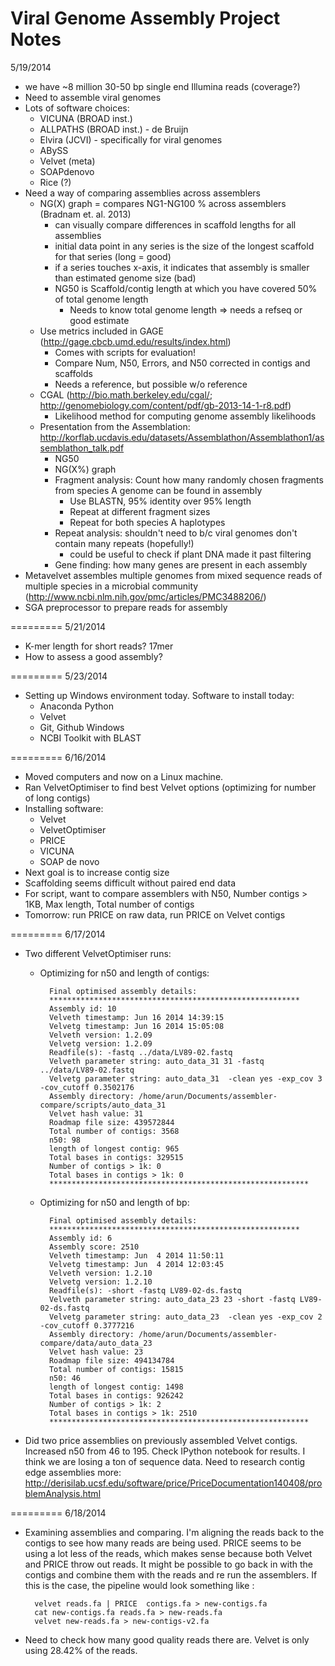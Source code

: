 Viral Genome Assembly Project Notes
========
5/19/2014

- we have ~8 million 30-50 bp single end Illumina reads (coverage?)
- Need to assemble viral genomes
- Lots of software choices:
    - VICUNA (BROAD inst.)
    - ALLPATHS (BROAD inst.) - de Bruijn
    - Elvira (JCVI) - specifically for viral genomes
    - ABySS
    - Velvet (meta)
    - SOAPdenovo
    - Rice (?)
- Need a way of comparing assemblies across assemblers
    - NG(X) graph = compares NG1-NG100 % across assemblers (Bradnam et. al. 2013)
        - can visually compare differences in scaffold lengths for all assemblies
        - initial data point in any series is the size of the longest scaffold for that series (long = good)
        - if a series touches x-axis, it indicates that assembly is smaller than estimated genome size (bad)
        - NG50 is Scaffold/contig length at which you have covered 50% of total genome length
            - Needs to know total genome length => needs a refseq or good estimate
    - Use metrics included in GAGE (http://gage.cbcb.umd.edu/results/index.html)
        - Comes with scripts for evaluation!
        - Compare Num, N50, Errors, and N50 corrected in contigs and scaffolds
        - Needs a reference, but possible w/o reference
    - CGAL (http://bio.math.berkeley.edu/cgal/; http://genomebiology.com/content/pdf/gb-2013-14-1-r8.pdf)
        - Likelihood method for computing genome assembly likelihoods
    - Presentation from the Assemblation: http://korflab.ucdavis.edu/datasets/Assemblathon/Assemblathon1/assemblathon_talk.pdf
        - NG50
        - NG(X%) graph
        - Fragment analysis: Count how many randomly chosen fragments from species A genome can be found in assembly
            - Use BLASTN, 95% identity over 95% length
            - Repeat at different fragment sizes
            - Repeat for both species A haplotypes
        - Repeat analysis: shouldn't need to b/c viral genomes don't contain many repeats (hopefully!)
            - could be useful to check if plant DNA made it past filtering
        - Gene finding: how many genes are present in each assembly
- Metavelvet assembles multiple genomes from mixed sequence reads of multiple species in a microbial community (http://www.ncbi.nlm.nih.gov/pmc/articles/PMC3488206/)
- SGA preprocessor to prepare reads for assembly

=========
5/21/2014

- K-mer length for short reads? 17mer
- How to assess a good assembly?

=========
5/23/2014

- Setting up Windows environment today. Software to install today:
    - Anaconda Python
    - Velvet
    - Git, Github Windows
    - NCBI Toolkit with BLAST

=========
6/16/2014

- Moved computers and now on a Linux machine.
- Ran VelvetOptimiser to find best Velvet options (optimizing for number of long contigs)
- Installing software:
    - Velvet
    - VelvetOptimiser
    - PRICE
    - VICUNA
    - SOAP de novo
- Next goal is to increase contig size
- Scaffolding seems difficult without paired end data
- For script, want to compare assemblers with N50, Number contigs > 1KB, Max length, Total number of contigs
- Tomorrow: run PRICE on raw data, run PRICE on Velvet contigs

=========
6/17/2014

- Two different VelvetOptimiser runs:
    - Optimizing for n50 and length of contigs:
        
            Final optimised assembly details:
            ********************************************************
            Assembly id: 10
            Velveth timestamp: Jun 16 2014 14:39:15
            Velvetg timestamp: Jun 16 2014 15:05:08
            Velveth version: 1.2.09
            Velvetg version: 1.2.09
            Readfile(s): -fastq ../data/LV89-02.fastq
            Velveth parameter string: auto_data_31 31 -fastq ../data/LV89-02.fastq
            Velvetg parameter string: auto_data_31  -clean yes -exp_cov 3 -cov_cutoff 0.3502176
            Assembly directory: /home/arun/Documents/assembler-compare/scripts/auto_data_31
            Velvet hash value: 31
            Roadmap file size: 439572844
            Total number of contigs: 3568
            n50: 98
            length of longest contig: 965
            Total bases in contigs: 329515
            Number of contigs > 1k: 0
            Total bases in contigs > 1k: 0
            **********************************************************
    - Optimizing for n50 and length of bp:

            Final optimised assembly details:
            ********************************************************
            Assembly id: 6
            Assembly score: 2510
            Velveth timestamp: Jun  4 2014 11:50:11
            Velvetg timestamp: Jun  4 2014 12:03:45
            Velveth version: 1.2.10
            Velvetg version: 1.2.10
            Readfile(s): -short -fastq LV89-02-ds.fastq
            Velveth parameter string: auto_data_23 23 -short -fastq LV89-02-ds.fastq
            Velvetg parameter string: auto_data_23  -clean yes -exp_cov 2 -cov_cutoff 0.3777216
            Assembly directory: /home/arun/Documents/assembler-compare/data/auto_data_23
            Velvet hash value: 23
            Roadmap file size: 494134784
            Total number of contigs: 15815
            n50: 46
            length of longest contig: 1498
            Total bases in contigs: 926242
            Number of contigs > 1k: 2
            Total bases in contigs > 1k: 2510
            **********************************************************

- Did two price assemblies on previously assembled Velvet contigs. Increased n50 from 46 to 195. Check IPython notebook for results. I think we are losing a ton of sequence data. Need to research contig edge assemblies more: http://derisilab.ucsf.edu/software/price/PriceDocumentation140408/problemAnalysis.html

=========
6/18/2014

- Examining assemblies and comparing. I'm aligning the reads back to the contigs to see how many reads are being used. PRICE seems to be using a lot less of the reads, which makes sense because both Velvet and PRICE throw out reads. It might be possible to go back in with the contigs and combine them with the reads and re run the assemblers. If this is the case, the pipeline would look something like :

		velvet reads.fa | PRICE  contigs.fa > new-contigs.fa
		cat new-contigs.fa reads.fa > new-reads.fa
		velvet new-reads.fa > new-contigs-v2.fa
- Need to check how many good quality reads there are. Velvet is only using 28.42% of the reads.